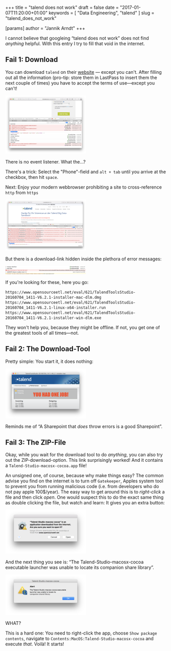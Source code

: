 +++
title = "talend does not work"
draft = false
date = "2017-01-07T11:20:00+01:00"
keywords = [ "Data Engineering", "talend" ]
slug = "talend_does_not_work"

[params]
  author = "Jannik Arndt"
+++

I cannot believe that googleing “talend does not work” does not find *anything* helpful. With this entry I try to fill that void in the internet.
<!--more-->

## Fail 1: Download

You can download `talend` on their [website](https://info.talend.com/prodevaltedi.html) — except you can't. After filling out all the information (pro-tip: store them in LastPass to insert them the next couple of times) you have to accept the terms of use—except you can't!

<img src="/blog/2017/01/talend1.png" width="50%"  alt=""> 

There is no event listener. What the...?

There's a trick: Select the "Phone"-field and `alt + tab` until you arrive at the checkbox, then hit `space`.

Next: Enjoy your modern webbrowser prohibiting a site to cross-reference `http` from `https`

<img src="/blog/2017/01/talend2.png" width="50%"  alt=""> 

But there is a download-link hidden inside the plethora of error messages:

<img src="/blog/2017/01/talend3.png" width="50%"  alt=""> 

If you're looking for these, here you go:

    https://www.opensourceetl.net/eval/621/TalendToolsStudio-20160704_1411-V6.2.1-installer-mac-dlm.dmg
    https://www.opensourceetl.net/eval/621/TalendToolsStudio-20160704_1411-V6.2.1-linux-x64-installer.run
    https://www.opensourceetl.net/eval/621/TalendToolsStudio-20160704_1411-V6.2.1-installer-win-dlm.exe

They won't help you, because they might be offline. If not, you get one of the greatest tools of all times—not.

## Fail 2: The Download-Tool

Pretty simple: You start it, it does nothing:

<img src="/blog/2017/01/talend4.png" width="50%"  alt=""> 

Reminds me of “A Sharepoint that *does* throw errors is a good Sharepoint”.

## Fail 3: The ZIP-File

Okay, while you wait for the download tool to do *anything*, you can also try out the ZIP-download-option. This link surprisingly worked! And it contains a `Talend-Studio-macosx-cocoa.app` file!

An unsigned one, of course, because why make things easy? The common advise you find on the internet is to turn off `Gatekeeper`, Apples system tool to prevent you from running malicious code (i.e. from developers who do not pay apple 100$/year). The easy way to get around this is to *right-click* a file and then click *open*. One would suspect this to do the exact same thing as double clicking the file, but watch and learn: It gives you an extra button:

<img src="/blog/2017/01/talend5.png" width="50%"  alt=""> 

And the next thing you see is: “The Talend-Studio-macosx-cocoa executable launcher was unable to locate its companion share library”.

<img src="/blog/2017/01/talend6.png" width="50%"  alt=""> 

WHAT?

This is a hard one: You need to right-click the app, choose `Show package contents`, navigate to `Contents:MacOS:Talend-Studio-macosx-cocoa` and execute *that*. Voilà! It starts!

